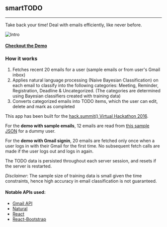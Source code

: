 ## smartTODO
_____
Take back your time! Deal with emails efficiently, like never before.

![Intro](https://raw.githubusercontent.com/tech-dojo/smartToDo/master/app/images/intro.png "Intro")

#### [Checkout the Demo](http://smarttodo.tech-dojo.org/)

### How it works

1. Fetches recent 20 emails for a user (sample emails or from user's Gmail inbox)
2. Applies natural language processing (Naive Bayesian Classification) on each email to classify into the following categories: Meeting, Reminder, Registration, Deadline & Uncategorized. (The categories are determined using Bayesian classifiers created with training data)
3. Converts categorized emails into TODO items, which the user can edit, delete and mark as completed

This app has been built for the [hack.summit() Virtual Hackathon 2016](https://www.koding.com/Hackathon).

For the **demo with sample emails**, 12 emails are read from [this sample JSON](https://raw.githubusercontent.com/tech-dojo/smartToDo/master/server/sampleEmails.js) for a dummy user.

For the **demo with Gmail signin**, 20 emails are fetched only once when a user logs in with their Gmail for the first time. No subsequent fetch calls are made if the user logs out and logs in again.

The TODO data is persisted throughout each server session, and resets if the server is restarted.


*Disclaimer*: The sample size of training data is small given the time constraints, hence high accuracy in email classification is not guaranteed.


#### Notable APIs used:

* [Gmail API](https://developers.google.com/gmail/api/)
* [Natural](https://github.com/NaturalNode/natural)
* [React](https://facebook.github.io/react/)
* [React-Bootstrap](https://react-bootstrap.github.io)
